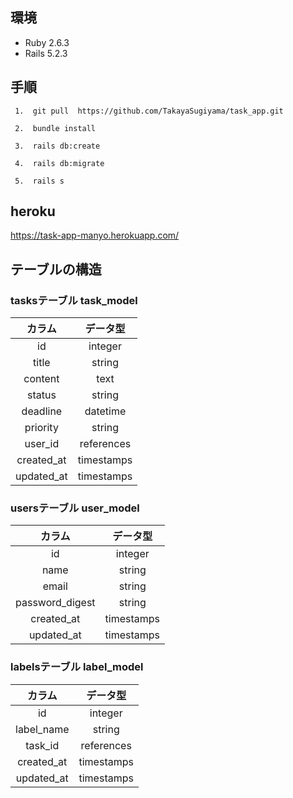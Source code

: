 ## 環境
- Ruby 2.6.3 
- Rails 5.2.3 

## 手順
```
 1.  git pull  https://github.com/TakayaSugiyama/task_app.git 

 2.  bundle install

 3.  rails db:create 

 4.  rails db:migrate

 5.  rails s

```

## heroku 

  https://task-app-manyo.herokuapp.com/


## テーブルの構造 

### tasksテーブル   task_model
| カラム | データ型 |
|:----:|:-----:|
|id| integer|
| title | string |
| content |text |
| status | string |
| deadline | datetime |
| priority | string |
| user_id | references|
|created_at| timestamps|
|updated_at| timestamps|
 
### usersテーブル  user_model
| カラム | データ型 |
|:----:|:-----:|
|id|integer|
| name | string |
| email |string |
| password_digest | string |
|created_at| timestamps|
|updated_at| timestamps| 

### labelsテーブル  label_model
| カラム | データ型 |
|:----:|:-----:|
|id|integer|
| label_name | string |
| task_id |references |
|created_at| timestamps|
|updated_at| timestamps| 
